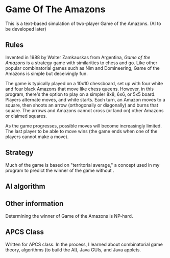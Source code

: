 # Game Of The Amazons

This is a text-based simulation of two-player Game of the Amazons. (AI to be developed later)

## Rules

Invented in 1988 by Walter Zamkauskas from Argentina, *Game of the Amazons* is a strategy game with similarities to chess and go. Like other popular combinatorial games such as Nim and Domineering, Game of the Amazons is simple but deceivingly fun.

The game is typically played on a 10x10 chessboard, set up with four white and four black Amazons that move like chess queens. However, in this program, there's the option to play on a simpler 8x8, 6x6, or 5x5 board. Players alternate moves, and white starts. Each turn, an Amazon moves to a square, then shoots an arrow (orthogonally or diagonally) and burns that square. The arrows and Amazons cannot cross (or land on) other Amazons or claimed squares. 

As the game progresses, possible moves will become increasingly limited. The last player to be able to move wins (the game ends when one of the players cannot make a move).

## Strategy

Much of the game is based on "territorial average," a concept used in my program to predict the winner of the game without .

## AI algorithm

## Other information

Determining the winner of Game of the Amazons is NP-hard.

## APCS Class

Written for APCS class. In the process, I learned about combinatorial game theory,  algorithms (to build the AI), Java GUIs, and Java applets.
